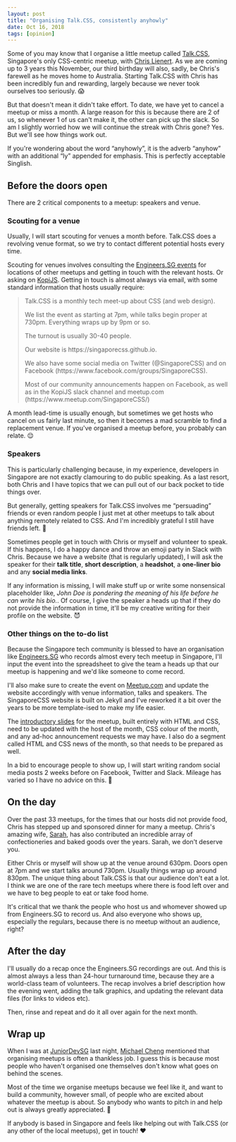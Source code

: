 ```yaml
---
layout: post
title: "Organising Talk.CSS, consistently anyhowly"
date: Oct 16, 2018
tags: [opinion]
---
```

Some of you may know that I organise a little meetup called [Talk.CSS](https://singaporecss.github.io), Singapore's only CSS-centric meetup, with [Chris Lienert](https://twitter.com/cliener). As we are coming up to 3 years this November, our third birthday will also, sadly, be Chris's farewell as he moves home to Australia. Starting Talk.CSS with Chris has been incredibly fun and rewarding, largely because we never took ourselves too seriously. <span class="emoji" role="img" tabindex="0" aria-label="face screaming in fear">&#x1F631;</span>

But that doesn't mean it didn't take effort. To date, we have yet to cancel a meetup or miss a month. A large reason for this is because there are 2 of us, so whenever 1 of us can't make it, the other can pick up the slack. So am I slightly worried how we will continue the streak with Chris gone? Yes. But we'll see how things work out.

<p class="note">If you're wondering about the word “anyhowly”, it is the adverb “anyhow” with an additional “ly” appended for emphasis. This is perfectly acceptable Singlish.</p>

## Before the doors open

There are 2 critical components to a meetup: speakers and venue. 

### Scouting for a venue

Usually, I will start scouting for venues a month before. Talk.CSS does a revolving venue format, so we try to contact different potential hosts every time.

Scouting for venues involves consulting the [Engineers.SG events](https://engineers.sg/events/) for locations of other meetups and getting in touch with the relevant hosts. Or asking on [KopiJS](https://kopijs.org/). Getting in touch is almost always via email, with some standard information that hosts usually require:

<blockquote>
  <p>Talk.CSS is a monthly tech meet-up about CSS (and web design).</p>
  <p>We list the event as starting at 7pm, while talks begin proper at 730pm. Everything wraps up by 9pm or so.</p>
  <p>The turnout is usually 30-40 people.</p>
  <p>Our website is https://singaporecss.github.io.</p>
  <p>We also have some social media on Twitter (@SingaporeCSS) and on Facebook (https://www.facebook.com/groups/SingaporeCSS).</p>
  <p>Most of our community announcements happen on Facebook, as well as in the KopiJS slack channel and meetup.com (https://www.meetup.com/SingaporeCSS/)</p>
</blockquote>

A month lead-time is usually enough, but sometimes we get hosts who cancel on us fairly last minute, so then it becomes a mad scramble to find a replacement venue. If you've organised a meetup before, you probably can relate. <span class="emoji" role="img" tabindex="0" aria-label="relieved face">&#x1F60C;</span>

### Speakers

This is particularly challenging because, in my experience, developers in Singapore are not exactly clamouring to do public speaking. As a last resort, both Chris and I have topics that we can pull out of our back pocket to tide things over. 

But generally, getting speakers for Talk.CSS involves me “persuading” friends or even random people I just met at other meetups to talk about anything remotely related to CSS. And I'm incredibly grateful I still have friends left. <span class="emoji" role="img" tabindex="0" aria-label="person shrugging">&#x1F937;</span>

Sometimes people get in touch with Chris or myself and volunteer to speak. If this happens, I do a happy dance and throw an emoji party in Slack with Chris. Because we have a website (that is regularly updated), I will ask the speaker for their **talk title**, **short description**, a **headshot**, a **one-liner bio** and any **social media links**.

If any information is missing, I will make stuff up or write some nonsensical placeholder like, *John Doe is pondering the meaning of his life before he can write his bio.*. Of course, I give the speaker a heads up that if they do not provide the information in time, it'll be my creative writing for their profile on the website. <span class="emoji" role="img" tabindex="0" aria-label="smiling face with horns">&#x1F608;</span>

### Other things on the to-do list

Because the Singapore tech community is blessed to have an organisation like [Engineers.SG]() who records almost every tech meetup in Singapore, I'll input the event into the spreadsheet to give the team a heads up that our meetup is happening and we'd like someone to come record.

I'll also make sure to create the event on [Meetup.com](https://www.meetup.com/SingaporeCSS/) and update the website accordingly with venue information, talks and speakers. The SingaporeCSS website is built on Jekyll and I've reworked it a bit over the years to be more template-ised to make my life easier.

The [introductory slides](https://singaporecss.github.io/slides) for the meetup, built entirely with HTML and CSS, need to be updated with the host of the month, CSS colour of the month, and any ad-hoc announcement requests we may have. I also do a segment called HTML and CSS news of the month, so that needs to be prepared as well.

In a bid to encourage people to show up, I will start writing random social media posts 2 weeks before on Facebook, Twitter and Slack. Mileage has varied so I have no advice on this. <span class="emoji" role="img" tabindex="0" aria-label="monkey">&#x1F412;</span>

## On the day

Over the past 33 meetups, for the times that our hosts did not provide food, Chris has stepped up and sponsored dinner for many a meetup. Chris's amazing wife, [Sarah](https://twitter.com/SazzarJ), has also contributed an incredible array of confectioneries and baked goods over the years. Sarah, we don't deserve you.

Either Chris or myself will show up at the venue around 630pm. Doors open at 7pm and we start talks around 730pm. Usually things wrap up around 830pm. The unique thing about Talk.CSS is that our audience don't eat a lot. I think we are one of the rare tech meetups where there is food left over and we have to beg people to eat or take food home.

It's critical that we thank the people who host us and whomever showed up from Engineers.SG to record us. And also everyone who shows up, especially the regulars, because there is no meetup without an audience, right?

## After the day

I'll usually do a recap once the Engineers.SG recordings are out. And this is almost always a less than 24-hour turnaround time, because they are a world-class team of volunteers. The recap involves a brief description how the evening went, adding the talk graphics, and updating the relevant data files (for links to videos etc).

Then, rinse and repeat and do it all over again for the next month. 

## Wrap up

When I was at [JuniorDevSG](https://juniordev.sg/) last night, [Michael Cheng](http://coderkungfu.com/) mentioned that organising meetups is often a thankless job. I guess this is because most people who haven't organised one themselves don't know what goes on behind the scenes.

Most of the time we organise meetups because we feel like it, and want to build a community, however small, of people who are excited about whatever the meetup is about. So anybody who wants to pitch in and help out is always greatly appreciated. <span class="emoji" role="img" tabindex="0" aria-label="folded hands">&#x1F64F;</span>

If anybody is based in Singapore and feels like helping out with Talk.CSS (or any other of the local meetups), get in touch! <span class="emoji" role="img" tabindex="0" aria-label="red heart">&#x2764;&#xFE0F;</span>
